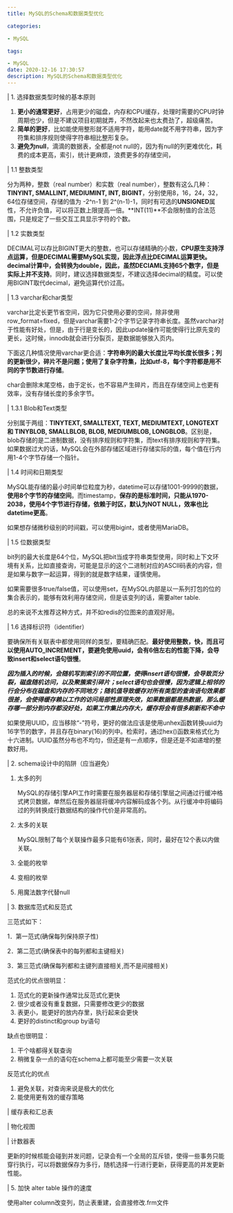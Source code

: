 ```yaml
---
title: MySQL的Schema和数据类型优化

categories: 

- MySQL

tags: 

- MySQL
date: 2020-12-16 17:30:57
description: MySQL的Schema和数据类型优化
---
```


| 1. 选择数据类型时候的基本原则

1. **更小的通常更好**，占用更少的磁盘，内存和CPU缓存，处理时需要的CPU时钟周期也少，但是不建议项目初期就弄，不然改起来也太费劲了，超级痛苦。
2. **简单的更好**，比如能使用整形就不适用字符，能用date就不用字符串，因为字符集和排序规则使得字符串相比整形复杂。
3. **避免为null**，滴滴的数据表，全都是not null的，因为有null的列更难优化，耗费的成本更高，索引，统计更麻烦，浪费更多的存储空间，

| 1.1 整数类型

分为两种，整数（real number）和实数（real number），整数有这么几种：**TINYINT, SMALLINT, MEDIUMINT, INT, BIGINT**，分别使用8，16，24，32，64位存储空间，存储的值为 -2^n-1 到 2^(n-1)-1，同时有可选的**UNSIGNED**属性，不允许负值，可以将正数上限提高一倍。**INT(11)**不会限制值的合法范围，只是规定了一些交互工具显示字符的个数。

| 1.2 实数类型

DECIMAL可以存比BIGINT更大的整数，也可以存储精确的小数，**CPU原生支持浮点运算，但是DECIMAL需要MySQL实现，因此浮点比DECIMAL运算更快。decimal计算中，会转换为double，因此，虽然DECIAML支持65个数字，但是实际上并不支持**。同时，建议选择数据类型，不建议选择decimal的精度。可以使用BIGINT取代decimal，避免运算代价过高。


| 1.3 varchar和char类型

varchar比定长更节省空间，因为它只使用必要的空间，除非使用row_format=fixed，但是varchar需要1-2个字节记录字符串长度。虽然varchar对于性能有好处，但是，由于行是变长的，因此update操作可能使得行比原先变的更长，这时候，innodb就会进行分裂页，是数据能够放入页内。

下面这几种情况使用varchar更合适：**字符串列的最大长度比平均长度长很多；列的更新很少，碎片不是问题；使用了复杂字符集，比如utf-8，每个字符都是用不同的字节数进行存储**。

char会删除末尾空格，由于定长，也不容易产生碎片，而且在存储空间上也更有效率，没有存储长度的多余字节。

| 1.3.1 Blob和Text类型

分别属于两组：**TINYTEXT, SMALLTEXT, TEXT, MEDIUMTEXT, LONGTEXT  和 TINYBLOB, SMALLBLOB, BLOB, MEDIUMBLOB, LONGBLOB**。区别是，blob存储的是二进制数据，没有排序规则和字符集，而text有排序规则和字符集。如果数据过大的话，MySQL会在外部存储区域进行存储实际的值，每个值在行内用1-4个字节存储一个指针。

| 1.4 时间和日期类型

MySQL能存储的最小时间单位粒度为秒，datetime可以存储1001-9999的数据，**使用8个字节的存储空间**。而timestamp，**保存的是标准时间，只能从1970-2038，使用4个字节进行存储，依赖于时区，默认为NOT NULL，效率也比datetime更高**。

如果想存储微秒级别的时间戳，可以使用bigint，或者使用MariaDB。

| 1.5 位数据类型

bit列的最大长度是64个位，MySQL把bit当成字符串类型使用，同时和上下文环境有关系，比如直接查询，可能是显示的这个二进制对应的ASCII码表的内容，但是如果与数字一起运算，得到的就是数字结果，谨慎使用。

如果需要很多true/false值，可以使用set，在MySQL内部是以一系列打包的位的集合表示的，能够有效利用存储空间，但是该变列的话，需要alter table.

总的来说不太推荐这种方式，并不如redis的位图来的直观好用。

| 1.6 选择标识符（identifier）

要确保所有关联表中都使用同样的类型，要精确匹配。**最好使用整数，快，而且可以使用AUTO_INCREMENT，要避免使用uuid，会有6倍左右的性能下降，会导致insert和select语句很慢**。

***因为插入的时候，会随机写到索引的不同位置，使得insert语句很慢，会导致页分裂，磁盘随机访问，以及聚簇索引碎片；select语句也会很慢，因为逻辑上相邻的行会分布在磁盘和内存的不同地方；随机值导致缓存对所有类型的查询语句效果都很差，会使得缓存赖以工作的访问局部性原理失效，如果数据都是热数据，那么缓存哪一部分到内存都没好处，如果工作集比内存大，缓存将会有很多刷新和不命中***

如果使用UUID，应当移除“-”符号，更好的做法应该是使用unhex函数转换uuid为16字节的数字，并且存在binary(16)的列中。检索时，通过hex()函数来格式化为十六进制。UUID虽然分布也不均匀，但还是有一点顺序，但是还是不如递增的整数好用。

| 2. schema设计中的陷阱（应当避免）

1. 太多的列

    MySQL的存储引擎API工作时需要在服务器层和存储引擎层之间通过行缓冲格式拷贝数据，单然后在服务器层将缓冲内容解码成各个列。从行缓冲中将编码过的列转换成行数据结构的操作代价是非常高的。

2. 太多的关联

    MySQL限制了每个关联操作最多只能有61张表，同时，最好在12个表以内做关联。

3. 全能的枚举
4. 变相的枚举
5. 用魔法数字代替null

| 3. 数据库范式和反范式

三范式如下：

1．第一范式(确保每列保持原子性)

2．第二范式(确保表中的每列都和主键相关)

3．第三范式(确保每列都和主键列直接相关,而不是间接相关)

范式化的优点很明显：

1. 范式化的更新操作通常比反范式化更快
2. 很少或者没有重复数据，只需要修改更少的数据
3. 表更小，能更好的放内存里，执行起来会更快
4. 更好的distinct和group by语句

缺点也很明显：

1. 干个啥都得关联查询
2. 稍微复杂一点的语句在schema上都可能至少需要一次关联

反范式化的优点

1. 避免关联，对查询来说是极大的优化
2. 能使用更有效的缓存策略

| 缓存表和汇总表

| 物化视图

| 计数器表

更新的时候核能会碰到并发问题，记录会有一个全局的互斥锁，使得一些事务只能穿行执行，可以将数据保存为多行，随机选择一行进行更新，获得更高的并发更新性能。

| 5. 加快 alter table 操作的速度

使用alter column改变列，防止表重建，会直接修改.frm文件
